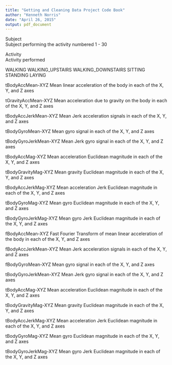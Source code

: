```yaml
---
title: "Getting and Cleaning Data Project Code Book"
author: "Kenneth Norris"
date: "April 26, 2015"
output: pdf_document
---
```


Subject     
    Subject performing the activity numbered 1 - 30

Activity    
  Activity performed
  
  WALKING
  WALKING_UPSTAIRS
  WALKING_DOWNSTAIRS
  SITTING
  STANDING
  LAYING


tBodyAccMean-XYZ
    Mean linear acceleration of the body in each of the X, Y, and Z axes

tGravityAccMean-XYZ
    Mean acceleration due to gravity on the body in each of the X, Y, and Z axes

tBodyAccJerkMean-XYZ
    Mean Jerk acceleration signals in each of the X, Y, and Z axes

tBodyGyroMean-XYZ
    Mean gyro signal in each of the X, Y, and Z axes

tBodyGyroJerkMean-XYZ
    Mean Jerk gyro signal in each of the X, Y, and Z axes

tBodyAccMag-XYZ
    Mean acceleration Euclidean magnitude in each of the X, Y, and Z axes

tBodyGravityMag-XYZ
    Mean gravity Euclidean magnitude in each of the X, Y, and Z axes

tBodyAccJerkMag-XYZ
    Mean acceleration Jerk Euclidean magnitude in each of the X, Y, and Z axes

tBodyGyroMag-XYZ
    Mean gyro Euclidean magnitude in each of the X, Y, and Z axes

tBodyGyroJerkMag-XYZ
    Mean gyro Jerk Euclidean magnitude in each of the X, Y, and Z axes

fBodyAccMean-XYZ
    Fast Fourier Transform of mean linear acceleration of the body in each of the X, Y, and Z axes

fBodyAccJerkMean-XYZ
    Mean Jerk acceleration signals in each of the X, Y, and Z axes

fBodyGyroMean-XYZ
    Mean gyro signal in each of the X, Y, and Z axes

tBodyGyroJerkMean-XYZ
    Mean Jerk gyro signal in each of the X, Y, and Z axes

tBodyAccMag-XYZ
    Mean acceleration Euclidean magnitude in each of the X, Y, and Z axes

tBodyGravityMag-XYZ
    Mean gravity Euclidean magnitude in each of the X, Y, and Z axes

tBodyAccJerkMag-XYZ
    Mean acceleration Jerk Euclidean magnitude in each of the X, Y, and Z axes

tBodyGyroMag-XYZ
    Mean gyro Euclidean magnitude in each of the X, Y, and Z axes

tBodyGyroJerkMag-XYZ
    Mean gyro Jerk Euclidean magnitude in each of the X, Y, and Z axes